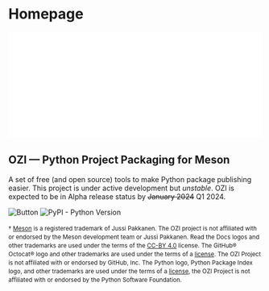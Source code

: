 # Homepage

[![Button](https://raw.githubusercontent.com/OZI-Project/.github/main/github-metrics-ozi-project.svg)](https://github.com/OZI-Project)

## OZI &mdash; Python Project Packaging for Meson

A set of free (and open source) tools to make Python package publishing easier. This project is under active development but *unstable*. OZI is expected to be in Alpha release status by <s>January 2024</s> Q1 2024.

![Button](https://img.shields.io/pypi/status/ozi?style=for-the-badge&logo=pypi) ![PyPI - Python Version](https://img.shields.io/pypi/pyversions/OZI?style=for-the-badge&logo=python)


<small>
  &dagger; <a href="https://mesonbuild.com/">Meson</a> is a registered trademark of 
  Jussi Pakkanen. The OZI project is not affiliated with or endorsed by the Meson 
  development team or Jussi Pakkanen.
</small>

<small>
  Read the Docs logos and other trademarks are used under the terms of the <a href="https://creativecommons.org/licenses/by/4.0/">CC-BY 4.0</a>
  license. The GitHub&#174; Octocat&#174; logo and other trademarks are used under the terms of a <a href="https://github.com/logos">license</a>.
  The OZI Project is not affiliated with or endorsed by GitHub, Inc. The Python logo, Python Package Index logo, and other trademarks are used under the terms of a <a href="https://www.python.org/psf/trademarks/">license</a>, the OZI Project is not affiliated with or endorsed by the Python Software Foundation.
</small>
